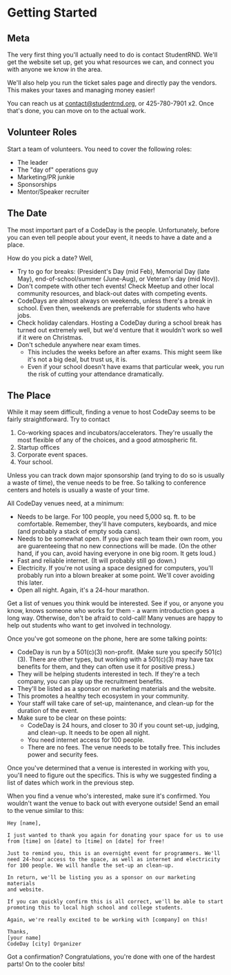 
Getting Started
===============

Meta
----
The very first thing you'll actually need to do is contact StudentRND. We'll get the website set up, get you what resources we can, and connect you with anyone we know in the area.

We'll also help you run the ticket sales page and directly pay the vendors. This makes your taxes and managing money easier! 

You can reach us at contact@studentrnd.org, or 425-780-7901 x2. Once that's done, you can move on to the actual work.

Volunteer Roles
---------------
Start a team of volunteers. You need to cover the following roles: 

 * The leader
 * The "day of" operations guy
 * Marketing/PR junkie
 * Sponsorships
 * Mentor/Speaker recruiter

The Date
---------
The most important part of a CodeDay is the people. Unfortunately, before you can even tell people about your event, it needs to have a date and a place.

How do you pick a date? Well,
  
  * Try to go for breaks: (President's Day (mid Feb), Memorial Day (late May), end-of-school/summer (June-Aug), or Veteran's day (mid Nov)). 
  * Don't compete with other tech events! Check Meetup and other local community resources, and black-out dates with competing events.
  * CodeDays are almost always on weekends, unless there's a break in school. Even then, weekends are preferrable for students who have jobs.
  * Check holiday calendars. Hosting a CodeDay during a school break has turned out extremely well, but we'd venture that it wouldn't work so well if it were on Christmas.
  * Don't schedule anywhere near exam times.
    * This includes the weeks before an after exams. This might seem like it's not a big deal, but trust us, it is.
    * Even if your school doesn't have exams that particular week, you run the risk of cutting your attendance dramatically.

The Place
---------

While it may seem difficult, finding a venue to host CodeDay seems to be fairly straightforward. Try to contact 

  1. Co-working spaces and incubators/accelerators. They're usually the most flexible of any of the choices, and a good atmospheric fit.
  2. Startup offices
  3. Corporate event spaces. 
  4. Your school. 

Unless you can track down major sponsorship (and trying to do so is usually a waste of time), the venue needs to be free. So talking to conference centers and hotels is usually a waste of your time.

All CodeDay venues need, at a minimum:

  * Needs to be large. For 100 people, you need 5,000 sq. ft. to be comfortable. Remember, they'll have computers, keyboards, and mice (and probably a stack of empty soda cans).
  * Needs to be somewhat open. If you give each team their own room, you are guarenteeing that no new connections will be made. (On the other hand, if you can, avoid having everyone in one big room. It gets loud.)
  * Fast and reliable internet. (It will probably still go down.)
  * Electricity. If you're not using a space designed for computers, you'll probably run into a blown breaker at some point. We'll cover avoiding this later.
  * Open all night. Again, it's a 24-hour marathon.

Get a list of venues you think would be interested. See if you, or anyone you know, knows someone who works for them - a warm introduction goes a long way. Otherwise, don't be afraid to cold-call! Many venues are happy to help out students who want to get involved in technology. 

Once you've got someone on the phone, here are some talking points:

  * CodeDay is run by a 501(c)(3) non-profit. (Make sure you specify 501(c)(3). There are other types, but working with a 501(c)(3) may have tax benefits for them, and they can often use it for positive press.)
  * They will be helping students interested in tech. If they're a tech company, you can play up the recruitment benefits.
  * They'll be listed as a sponsor on marketing materials and the website.
  * This promotes a healthy tech ecosystem in your community.
  * Your staff will take care of set-up, maintenance, and clean-up for the duration of the event.
  * Make sure to be clear on these points:
    * CodeDay is 24 hours, and closer to 30 if you count set-up, judging, and clean-up. It needs to be open all night.
    * You need internet access for 100 people.
    * There are no fees. The venue needs to be totally free. This includes power and security fees.

Once you've determined that a venue is interested in working with you, you'll need to figure out the specifics. This is why we suggested finding a list of dates which work in the previous step.

When you find a venue who's interested, make sure it's confirmed. You wouldn't want the venue to back out with everyone outside! Send an email to the venue similar to this:

    Hey [name],

    I just wanted to thank you again for donating your space for us to use
    from [time] on [date] to [time] on [date] for free!

    Just to remind you, this is an overnight event for programmers. We'll
    need 24-hour access to the space, as well as internet and electricity
    for 100 people. We will handle the set-up an clean-up.

    In return, we'll be listing you as a sponsor on our marketing materials
    and website.

    If you can quickly confirm this is all correct, we'll be able to start
    promoting this to local high school and college students.

    Again, we're really excited to be working with [company] on this!

    Thanks,
    [your name]
    CodeDay [city] Organizer

Got a confirmation? Congratulations, you're done with one of the hardest parts! On to the cooler bits!